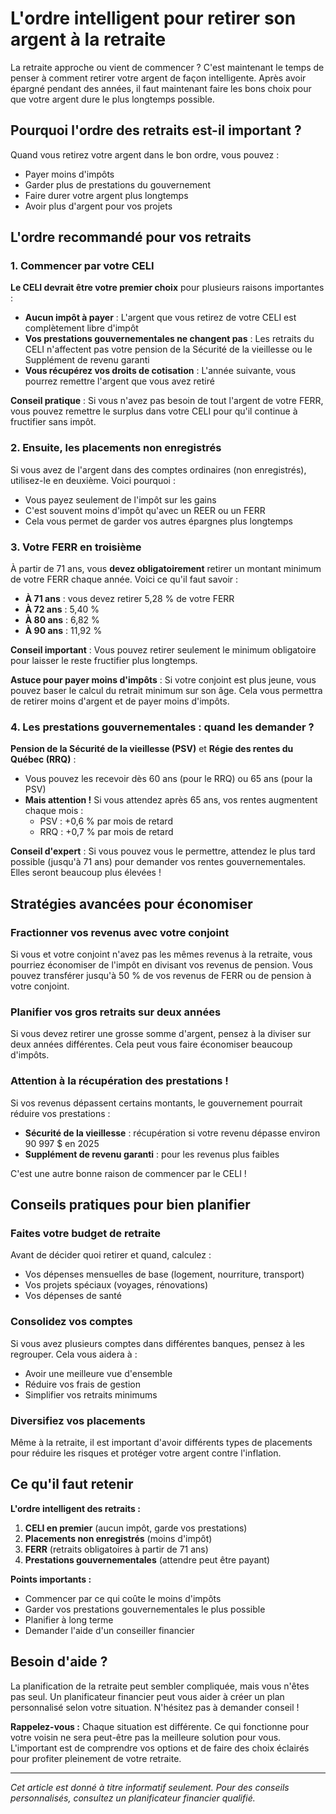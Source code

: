 # L'ordre intelligent pour retirer son argent à la retraite

La retraite approche ou vient de commencer ? C'est maintenant le temps de penser à comment retirer votre argent de façon intelligente. Après avoir épargné pendant des années, il faut maintenant faire les bons choix pour que votre argent dure le plus longtemps possible.

## Pourquoi l'ordre des retraits est-il important ?

Quand vous retirez votre argent dans le bon ordre, vous pouvez :
- Payer moins d'impôts
- Garder plus de prestations du gouvernement
- Faire durer votre argent plus longtemps
- Avoir plus d'argent pour vos projets

## L'ordre recommandé pour vos retraits

### 1. Commencer par votre CELI

**Le CELI devrait être votre premier choix** pour plusieurs raisons importantes :

- **Aucun impôt à payer** : L'argent que vous retirez de votre CELI est complètement libre d'impôt
- **Vos prestations gouvernementales ne changent pas** : Les retraits du CELI n'affectent pas votre pension de la Sécurité de la vieillesse ou le Supplément de revenu garanti
- **Vous récupérez vos droits de cotisation** : L'année suivante, vous pourrez remettre l'argent que vous avez retiré

**Conseil pratique** : Si vous n'avez pas besoin de tout l'argent de votre FERR, vous pouvez remettre le surplus dans votre CELI pour qu'il continue à fructifier sans impôt.

### 2. Ensuite, les placements non enregistrés

Si vous avez de l'argent dans des comptes ordinaires (non enregistrés), utilisez-le en deuxième. Voici pourquoi :

- Vous payez seulement de l'impôt sur les gains
- C'est souvent moins d'impôt qu'avec un REER ou un FERR
- Cela vous permet de garder vos autres épargnes plus longtemps

### 3. Votre FERR en troisième

À partir de 71 ans, vous **devez obligatoirement** retirer un montant minimum de votre FERR chaque année. Voici ce qu'il faut savoir :

- **À 71 ans** : vous devez retirer 5,28 % de votre FERR
- **À 72 ans** : 5,40 %
- **À 80 ans** : 6,82 %
- **À 90 ans** : 11,92 %

**Conseil important** : Vous pouvez retirer seulement le minimum obligatoire pour laisser le reste fructifier plus longtemps.

**Astuce pour payer moins d'impôts** : Si votre conjoint est plus jeune, vous pouvez baser le calcul du retrait minimum sur son âge. Cela vous permettra de retirer moins d'argent et de payer moins d'impôts.

### 4. Les prestations gouvernementales : quand les demander ?

**Pension de la Sécurité de la vieillesse (PSV)** et **Régie des rentes du Québec (RRQ)** :

- Vous pouvez les recevoir dès 60 ans (pour le RRQ) ou 65 ans (pour la PSV)
- **Mais attention !** Si vous attendez après 65 ans, vos rentes augmentent chaque mois :
  - PSV : +0,6 % par mois de retard
  - RRQ : +0,7 % par mois de retard

**Conseil d'expert** : Si vous pouvez vous le permettre, attendez le plus tard possible (jusqu'à 71 ans) pour demander vos rentes gouvernementales. Elles seront beaucoup plus élevées !

## Stratégies avancées pour économiser

### Fractionner vos revenus avec votre conjoint

Si vous et votre conjoint n'avez pas les mêmes revenus à la retraite, vous pourriez économiser de l'impôt en divisant vos revenus de pension. Vous pouvez transférer jusqu'à 50 % de vos revenus de FERR ou de pension à votre conjoint.

### Planifier vos gros retraits sur deux années

Si vous devez retirer une grosse somme d'argent, pensez à la diviser sur deux années différentes. Cela peut vous faire économiser beaucoup d'impôts.

### Attention à la récupération des prestations !

Si vos revenus dépassent certains montants, le gouvernement pourrait réduire vos prestations :
- **Sécurité de la vieillesse** : récupération si votre revenu dépasse environ 90 997 $ en 2025
- **Supplément de revenu garanti** : pour les revenus plus faibles

C'est une autre bonne raison de commencer par le CELI !

## Conseils pratiques pour bien planifier

### Faites votre budget de retraite

Avant de décider quoi retirer et quand, calculez :
- Vos dépenses mensuelles de base (logement, nourriture, transport)
- Vos projets spéciaux (voyages, rénovations)
- Vos dépenses de santé

### Consolidez vos comptes

Si vous avez plusieurs comptes dans différentes banques, pensez à les regrouper. Cela vous aidera à :
- Avoir une meilleure vue d'ensemble
- Réduire vos frais de gestion
- Simplifier vos retraits minimums

### Diversifiez vos placements

Même à la retraite, il est important d'avoir différents types de placements pour réduire les risques et protéger votre argent contre l'inflation.

## Ce qu'il faut retenir

**L'ordre intelligent des retraits :**
1. **CELI en premier** (aucun impôt, garde vos prestations)
2. **Placements non enregistrés** (moins d'impôt)
3. **FERR** (retraits obligatoires à partir de 71 ans)
4. **Prestations gouvernementales** (attendre peut être payant)

**Points importants :**
- Commencer par ce qui coûte le moins d'impôts
- Garder vos prestations gouvernementales le plus possible
- Planifier à long terme
- Demander l'aide d'un conseiller financier

## Besoin d'aide ?

La planification de la retraite peut sembler compliquée, mais vous n'êtes pas seul. Un planificateur financier peut vous aider à créer un plan personnalisé selon votre situation. N'hésitez pas à demander conseil !

**Rappelez-vous :** Chaque situation est différente. Ce qui fonctionne pour votre voisin ne sera peut-être pas la meilleure solution pour vous. L'important est de comprendre vos options et de faire des choix éclairés pour profiter pleinement de votre retraite.

---

*Cet article est donné à titre informatif seulement. Pour des conseils personnalisés, consultez un planificateur financier qualifié.*
